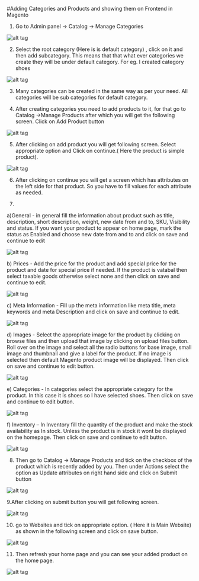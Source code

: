 #Adding Categories and Products and showing them on Frontend in Magento

1. Go to Admin panel -> Catalog -> Manage Categories

  ![alt tag](/images/Magento-images/cat1.jpg)

2. Select the root category (Here is is default category) , click on it and then add subcategory.
   This means that that what ever categories we create they will be under default category.
   For eg. I created category shoes

  ![alt tag](/images/Magento-images/cat2.jpg)

3. Many categories can be created in the same way as per your need. All categories will be sub 
   categories for default category.


4. After creating categories you need to add products to it, for that go to 
   Catalog ->Manage Products after which you will get the following screen. Click on Add Product button

  ![alt tag](/images/Magento-images/cat3.jpg)


5. After clicking on add product you will get following screen. Select appropriate option and Click on continue.( Here the product is simple product).

  ![alt tag](/images/Magento-images/cat4.jpg)


6. After clicking on continue you will get a screen which has attributes on the left side for that product. So you have to fill values for each attribute as needed.


7. 
  a)General - in general fill the information about product such as title, description, short description, weight, new date from and to, SKU, Visibility and status. If you want your product to appear on home page, mark the status as Enabled and choose  new date from and to and click on save and continue to edit

  ![alt tag](/images/Magento-images/cat5.jpg)


  b) Prices -  Add the price for the product and add special price for the product and date for special price if needed. If the product is vatabal then select taxable goods otherwise select none and then click on save and continue to edit.

  ![alt tag](/images/Magento-images/cat6.jpg)

  c) Meta Information -  Fill up the meta information like meta title, meta keywords and meta Description and click on save and continue to edit.

  ![alt tag](/images/Magento-images/cat7.jpg)

  d) Images -  Select the appropriate image for the product by clicking on browse files and then upload that image by clicking on upload files button. Roll over on the image  and select all the radio buttons for base image, small image and thumbnail and give a label for the product. If no image is selected then default Magento product image will be displayed. Then click on save and continue to edit button.

  ![alt tag](/images/Magento-images/cat8.jpg)

  e) Categories -  In categories select the appropriate category for the product. In this case it is shoes so I have selected shoes. Then click on save and continue to edit button.

  ![alt tag](/images/Magento-images/cat9.jpg)

  f) Inventory – In Inventory fill the quantity of the product and make the stock availability as In stock. Unless the product is in stock it wont be displayed on the homepage. Then click on save and continue to edit button.

  ![alt tag](/images/Magento-images/cat10.jpg)

8. Then go to Catalog → Manage Products and tick on the checkbox of the product which is recently added by you. Then under Actions select the option as  Update attributes on right hand side and click on Submit button

  ![alt tag](/images/Magento-images/cat11.jpg)

9.After clicking on submit button you will get following screen.

  ![alt tag](/images/Magento-images/cat12.jpg)

10. go to Websites and tick on appropriate option. ( Here it is Main Website) as shown in the following screen and click on save button.

  ![alt tag](/images/Magento-images/cat13.jpg)

11. Then refresh your home page and you can see your added product on the home page.

  ![alt tag](/images/Magento-images/cat14.jpg)

